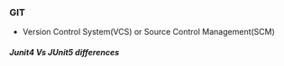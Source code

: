 ### GIT
- Version Control System(VCS) or Source Control Management(SCM)

##### Junit4 Vs JUnit5 differences



